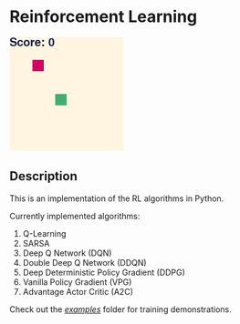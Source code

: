 # Reinforcement Learning

![Alternative text](images/snake-dqn-render.gif)


## Description
This is an implementation of the RL algorithms in Python.

Сurrently implemented algorithms:       
1. Q-Learning
2. SARSA    
4. Deep Q Network (DQN)
5. Double Deep Q Network (DDQN)
6. Deep Deterministic Policy Gradient (DDPG)
7. Vanilla Policy Gradient (VPG)
8. Advantage Actor Critic (A2C)

Check out the *[examples](/examples)* folder for training demonstrations.

